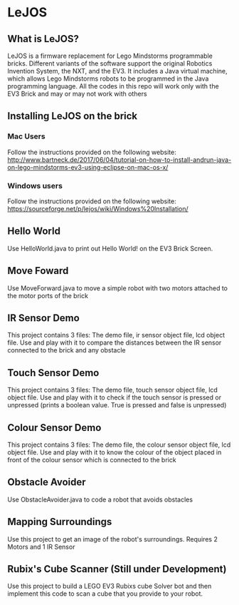 # LeJOS

## What is LeJOS?
LeJOS is a firmware replacement for Lego Mindstorms programmable bricks. 
Different variants of the software support the original Robotics Invention System, the NXT, and the EV3. It includes a Java
virtual machine, which allows Lego Mindstorms robots to be programmed in the Java programming language. All the codes in this repo will work only with the EV3 Brick and may or may not work with others

## Installing LeJOS on the brick
### Mac Users
Follow the instructions provided on the following website: http://www.bartneck.de/2017/06/04/tutorial-on-how-to-install-andrun-java-on-lego-mindstorms-ev3-using-eclipse-on-mac-os-x/

### Windows users
Follow the instructions provided on the following website: https://sourceforge.net/p/lejos/wiki/Windows%20Installation/

## Hello World
Use HelloWorld.java to print out Hello World! on the EV3 Brick Screen. 


## Move Foward
Use MoveForward.java to move a simple robot with two motors attached to the motor ports of the brick


## IR Sensor Demo
This project contains 3 files: The demo file, ir sensor object file, lcd object file. Use and play with it to compare the 
distances between the IR sensor connected to the brick and any obstacle


## Touch Sensor Demo
This project contains 3 files: The demo file, touch sensor object file, lcd object file. Use and play with it to check if the touch sensor is pressed or unpressed (prints a boolean value. True is pressed and false is unpressed)


## Colour Sensor Demo
This project contains 3 files: The demo file, the colour sensor object file, lcd object file. Use and play with it to know the colour of the object placed in front of the colour sensor which is connected to the brick


## Obstacle Avoider
Use ObstacleAvoider.java to code a robot that avoids obstacles


## Mapping Surroundings
Use this project to get an image of the robot's surroundings. Requires 2 Motors and 1 IR Sensor


## Rubix's Cube Scanner (Still under Development)
Use this project to build a LEGO EV3 Rubixs cube Solver bot and then implement this code to scan a cube that you provide to your robot.

